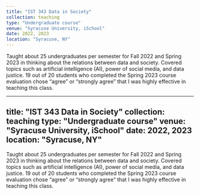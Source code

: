 ```yaml
---
title: "IST 343 Data in Society"
collection: teaching
type: "Undergraduate course"
venue: "Syracuse University, iSchool"
date: 2022, 2023
location: "Syracuse, NY"
---
```

Taught about 25 undergraduates per semester for Fall 2022 and Spring 2023 in thinking about the relations between data and society. Covered topics such as artificial intelligence (AI), power of social media, and data justice. 19 out of 20 students who completed the Spring 2023 course evaluation chose “agree” or “strongly agree” that I was highly effective in teaching this class.

---
title: "IST 343 Data in Society"
collection: teaching
type: "Undergraduate course"
venue: "Syracuse University, iSchool"
date: 2022, 2023
location: "Syracuse, NY"
---
Taught about 25 undergraduates per semester for Fall 2022 and Spring 2023 in thinking about the relations between data and society. Covered topics such as artificial intelligence (AI), power of social media, and data justice. 19 out of 20 students who completed the Spring 2023 course evaluation chose “agree” or “strongly agree” that I was highly effective in teaching this class.
